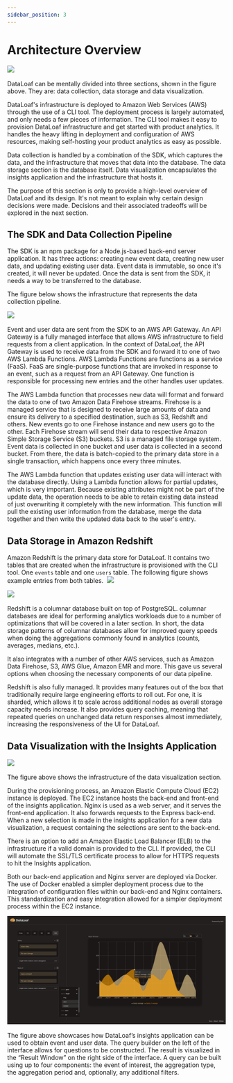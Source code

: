 ```yaml
---
sidebar_position: 3
---
```

# Architecture Overview
![](https://lh7-us.googleusercontent.com/rfvJ-c9fjqJ2XRP50gCF3NOqzs5ThXOLJxL330dTwAY59Uz0VUljmDkZPwCCOS98LdLw8_PpIz85e8LGLQG-UBQ4DBtYKfDK5lYOTOn0xZnJ6csRMc5HqK_K_PmVkChIHcSgRsGl_5-RIT44)

DataLoaf can be mentally divided into three sections, shown in the figure above. They are: data collection, data storage and data visualization.

DataLoaf's infrastructure is deployed to Amazon Web Services (AWS) through the use of a CLI tool. The deployment process is largely automated, and only needs a few pieces of information. The CLI tool makes it easy to provision DataLoaf infrastructure and get started with product analytics. It handles the heavy lifting in deployment and configuration of AWS resources, making self-hosting your product analytics as easy as possible.

Data collection is handled by a combination of the SDK, which captures the data, and the infrastructure that moves that data into the database. The data storage section is the database itself. Data visualization encapsulates the insights application and the infrastructure that hosts it. 

The purpose of this section is only to provide a high-level overview of DataLoaf and its design. It's not meant to explain why certain design decisions were made. Decisions and their associated tradeoffs will be explored in the next section. 

## The SDK and Data Collection Pipeline
The SDK is an npm package for a Node.js-based back-end server application. It has three actions: creating new event data, creating new user data, and updating existing user data. Event data is immutable, so once it's created, it will never be updated. Once the data is sent from the SDK, it needs a way to be transferred to the database.

The figure below shows the infrastructure that represents the data collection pipeline.

![](https://lh7-us.googleusercontent.com/_BnP_3Oth17mRZsybvH7kWl55M5YYamKeZ3-BbP-DthQNydhi6eTIPOZAwzO3Z_BkVYtkJ6MME6GcGXU9YxKhCy7dJvBYQxsJRhfmp3vnupIRPruTdEg8t54UG0aBZKKtvaOknean0qRY1g2)

Event and user data are sent from the SDK to an AWS API Gateway. An API Gateway is a fully managed interface that allows AWS infrastructure to field requests from a client application. In the context of DataLoaf, the API Gateway is used to receive data from the SDK and forward it to one of two AWS Lambda Functions. AWS Lambda Functions are functions as a service (FaaS). FaaS are single-purpose functions that are invoked in response to an event, such as a request from an API Gateway. One function is responsible for processing new entries and the other handles user updates.

The AWS Lambda function that processes new data will format and forward the data to one of two Amazon Data Firehose streams. Firehose is a managed service that is designed to receive large amounts of data and ensure its delivery to a specified destination, such as S3, Redshift and others. New events go to one Firehose instance and new users go to the other. Each Firehose stream will send their data to respective Amazon Simple Storage Service (S3) buckets. S3 is a managed file storage system. Event data is collected in one bucket and user data is collected in a second bucket. From there, the data is batch-copied to the primary data store in a single transaction, which happens once every three minutes. 

The AWS Lambda function that updates existing user data will interact with the database directly. Using a Lambda function allows for partial updates, which is very important. Because existing attributes might not be part of the update data, the operation needs to be able to retain existing data instead of just overwriting it completely with the new information. This function will pull the existing user information from the database, merge the data together and then write the updated data back to the user's entry.

## Data Storage in Amazon Redshift
Amazon Redshift is the primary data store for DataLoaf. It contains two tables that are created when the infrastructure is provisioned with the CLI tool. One `events` table and one `users` table. The following figure shows example entries from both tables. 
![](https://lh7-us.googleusercontent.com/GXAvDMcjSHR4ehJ3QlHXt1iWse2JBhweYvGXQkv9UtYQ7E83tN_pjHn1lpgsURDGwMKozNEl9hoFCNhhoXAKJnqRpFrAFF800L3q0udplu3nl-RW8_idNsp28JIM5iMMCmMLEfVR38_rvPHs)

![](https://lh7-us.googleusercontent.com/cnkT9gwpsPP6tX6Ma-w945jcUyhJUXjOCHY11RkeQMufRTf-rsH4VNG43KAEjmtoCF-59WIU65bB1pK3ynmYREGBgn6Q4CbAFQ46fwCQdRDCojE_GJssj5EwDa0xLddJqr9hiTPLNCPCbCFX)

Redshift is a columnar database built on top of PostgreSQL. columnar databases are ideal for performing analytics workloads due to a number of optimizations that will be covered in a later section. In short, the data storage patterns of columnar databases allow for improved query speeds when doing the aggregations commonly found in analytics (counts, averages, medians, etc.). 

It also integrates with a number of other AWS services, such as Amazon Data Firehose, S3, AWS Glue, Amazon EMR and more. This gave us several options when choosing the necessary components of our data pipeline.

Redshift is also fully managed. It provides many features out of the box that traditionally require large engineering efforts to roll out. For one, it is sharded, which allows it to scale across additional nodes as overall storage capacity needs increase. It also provides query caching, meaning that repeated queries on unchanged data return responses almost immediately, increasing the responsiveness of the UI for DataLoaf.

## Data Visualization with the Insights Application
![](https://lh7-us.googleusercontent.com/Q6cgabnYGC9fYtSuBpB3OMYTrVXqB-0SRLuZPAsE_rlCpnHlPMk3o_Jtvm5UGJ1Ss60gtyLYDDxxDCVW5E2ES2vTbx6sHhq-jryvoB7kjDpfSFM62zkrYg_BXmQaWlOHtMtsEmU2H2ChR9Vg)

The figure above shows the infrastructure of the data visualization section. 

During the provisioning process, an Amazon Elastic Compute Cloud (EC2) instance is deployed. The EC2 instance hosts the back-end and front-end of the insights application. Nginx is used as a web server, and it serves the front-end application. It also forwards requests to the Express back-end. When a new selection is made in the insights application for a new data visualization, a request containing the selections are sent to the back-end.

There is an option to add an Amazon Elastic Load Balancer (ELB) to the infrastructure if a valid domain is provided to the CLI. If provided, the CLI will automate the SSL/TLS certificate process to allow for HTTPS requests to hit the Insights application. 

Both our back-end application and Nginx server are deployed via Docker. The use of Docker enabled a simpler deployment process due to the integration of configuration files within our back-end and Nginx containers. This standardization and easy integration allowed for a simpler deployment process within the EC2 instance.
  

![](../../static/img/dataloaf-dashboard-features-final.png)

  

The figure above showcases how DataLoaf’s insights application can be used to obtain event and user data. The query builder on the left of the interface allows for questions to be constructed. The result is visualized in the “Result Window” on the right side of the interface. A query can be built using up to four components: the event of interest, the aggregation type, the aggregation period and, optionally, any additional filters.
